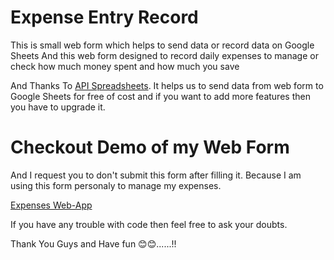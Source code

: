 # Expense Entry Record
This is small web form which helps to send data or record data on Google Sheets
And this web form designed to record daily expenses to manage or check how much money spent and how much you save

And Thanks To [API Spreadsheets](https://www.apispreadsheets.com/). 
It helps us to send data from web form to Google Sheets for free of cost and if you want to add more features then you have to upgrade it.

# Checkout Demo of my Web Form
And I request you to don't submit this form after filling it. Because I am using this form personaly to manage my expenses.

[Expenses Web-App](https://vd232004.github.io/Expense-Entry-Record/)

If you have any trouble with code then feel free to ask your doubts. 

Thank You Guys and Have fun 😊😊......!!
 
